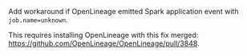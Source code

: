 Add workaround if OpenLineage emitted Spark application event with `job.name=unknown`.

This requires installing OpenLineage with this fix merged: <https://github.com/OpenLineage/OpenLineage/pull/3848>.
